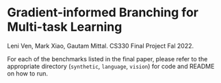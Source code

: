 # Gradient-informed Branching for Multi-task Learning
Leni Ven, Mark Xiao, Gautam Mittal. CS330 Final Project Fal 2022.

For each of the benchmarks listed in the final paper, please refer to the appropriate directory (`synthetic`, `language`, `vision`) for code and README on how to run.
